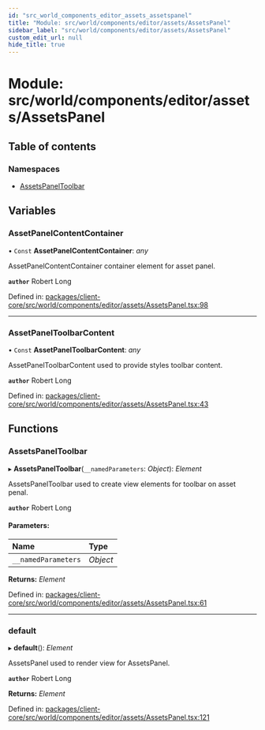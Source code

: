 ```yaml
---
id: "src_world_components_editor_assets_assetspanel"
title: "Module: src/world/components/editor/assets/AssetsPanel"
sidebar_label: "src/world/components/editor/assets/AssetsPanel"
custom_edit_url: null
hide_title: true
---
```


# Module: src/world/components/editor/assets/AssetsPanel

## Table of contents

### Namespaces

- [AssetsPanelToolbar](src_world_components_editor_assets_assetspanel.assetspaneltoolbar.md)

## Variables

### AssetPanelContentContainer

• `Const` **AssetPanelContentContainer**: *any*

AssetPanelContentContainer container element for asset panel.

**`author`** Robert Long

Defined in: [packages/client-core/src/world/components/editor/assets/AssetsPanel.tsx:98](https://github.com/xr3ngine/xr3ngine/blob/65dfcf39a/packages/client-core/src/world/components/editor/assets/AssetsPanel.tsx#L98)

___

### AssetPanelToolbarContent

• `Const` **AssetPanelToolbarContent**: *any*

AssetPanelToolbarContent used to provide styles toolbar content.

**`author`** Robert Long

Defined in: [packages/client-core/src/world/components/editor/assets/AssetsPanel.tsx:43](https://github.com/xr3ngine/xr3ngine/blob/65dfcf39a/packages/client-core/src/world/components/editor/assets/AssetsPanel.tsx#L43)

## Functions

### AssetsPanelToolbar

▸ **AssetsPanelToolbar**(`__namedParameters`: *Object*): *Element*

AssetsPanelToolbar used to create view elements for toolbar on asset penal.

**`author`** Robert Long

#### Parameters:

Name | Type |
:------ | :------ |
`__namedParameters` | *Object* |

**Returns:** *Element*

Defined in: [packages/client-core/src/world/components/editor/assets/AssetsPanel.tsx:61](https://github.com/xr3ngine/xr3ngine/blob/65dfcf39a/packages/client-core/src/world/components/editor/assets/AssetsPanel.tsx#L61)

___

### default

▸ **default**(): *Element*

AssetsPanel used to render view for AssetsPanel.

**`author`** Robert Long

**Returns:** *Element*

Defined in: [packages/client-core/src/world/components/editor/assets/AssetsPanel.tsx:121](https://github.com/xr3ngine/xr3ngine/blob/65dfcf39a/packages/client-core/src/world/components/editor/assets/AssetsPanel.tsx#L121)
